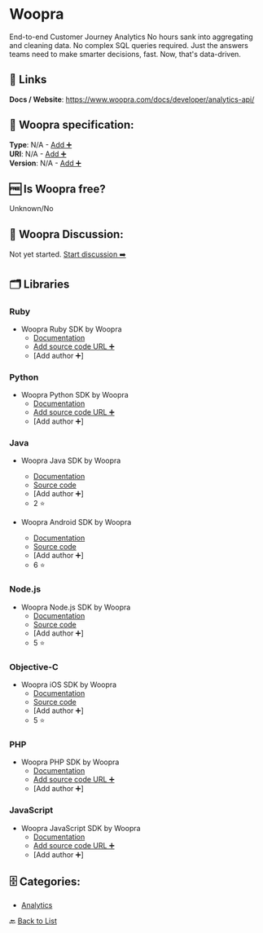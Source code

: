 # Woopra
End-to-end Customer Journey Analytics
No hours sank into aggregating and cleaning data. No complex SQL queries required. Just the answers teams need to make smarter decisions, fast. Now, that&#x27;s data-driven.

##  🔗 Links
**Docs / Website**: https://www.woopra.com/docs/developer/analytics-api/

## 🧬 Woopra specification:
**Type**: N/A - [Add ➕](https://github.com/apis-list/apis-list/edit/main/apis-list.yaml)  
**URI**: N/A - [Add ➕](https://github.com/apis-list/apis-list/edit/main/apis-list.yaml)  
**Version**: N/A - [Add ➕](https://github.com/apis-list/apis-list/edit/main/apis-list.yaml)

## 🆓 Is Woopra free?
 Unknown/No 

## 💬 Woopra Discussion:
Not yet started. [Start discussion ➡️](https://github.com/apis-list/apis-list/discussions/new)

## 🗂️ Libraries
### Ruby
- Woopra Ruby SDK by Woopra
    - [Documentation](https://www.woopra.com/docs/setup/ruby-on-rails-sdk/)
    - [Add source code URL ➕]()
    - [Add author ➕]

### Python
- Woopra Python SDK by Woopra
    - [Documentation](https://www.woopra.com/docs/setup/python-sdk/)
    - [Add source code URL ➕]()
    - [Add author ➕]

### Java
- Woopra Java SDK by Woopra
    - [Documentation](https://www.woopra.com/docs/setup/java-sdk/)
    - [Source code](https://github.com/Woopra/woopra-java-sdk)
    - [Add author ➕]
    - 2 ⭐

- Woopra Android SDK by Woopra
    - [Documentation](https://www.woopra.com/docs/setup/android-sdk/)
    - [Source code](https://github.com/Woopra/woopra-android-sdk)
    - [Add author ➕]
    - 6 ⭐

### Node.js
- Woopra Node.js SDK by Woopra
    - [Documentation](https://www.woopra.com/docs/setup/node-js-sdk/)
    - [Source code](https://github.com/woopra/node-woopra)
    - [Add author ➕]
    - 5 ⭐

### Objective-C
- Woopra iOS SDK by Woopra
    - [Documentation](https://www.woopra.com/docs/setup/ios-sdk/)
    - [Source code](https://github.com/Woopra/woopra-ios-sdk)
    - [Add author ➕]
    - 5 ⭐

### PHP
- Woopra PHP SDK by Woopra
    - [Documentation](https://www.woopra.com/docs/setup/php-sdk/)
    - [Add source code URL ➕]()
    - [Add author ➕]

### JavaScript
- Woopra JavaScript SDK by Woopra
    - [Documentation](https://www.woopra.com/docs/setup/javascript-tracking/)
    - [Add source code URL ➕]()
    - [Add author ➕]


## 🗄️ Categories:
- [Analytics](https://github.com/apis-list/apis-list#analytics-)

🔙  [Back to List](https://github.com/apis-list/apis-list)
